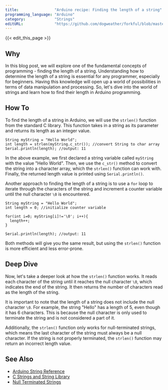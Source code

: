 ```yaml
---
title:                "Arduino recipe: Finding the length of a string"
programming_language: "Arduino"
category:             "Strings"
editURL:              "https://github.com/dogweather/forkful/blob/master/content/en/arduino/finding-the-length-of-a-string.md"
---
```


{{< edit_this_page >}}

## Why

In this blog post, we will explore one of the fundamental concepts of programming - finding the length of a string. Understanding how to determine the length of a string is essential for any programmer, especially for beginners. Having this knowledge will open up a world of possibilities in terms of data manipulation and processing. So, let's dive into the world of strings and learn how to find their length in Arduino programming.

## How To

To find the length of a string in Arduino, we will use the `strlen()` function from the standard C library. This function takes in a string as its parameter and returns its length as an integer value.

```Arduino
String myString = "Hello World";
int length = strlen(myString.c_str()); //convert String to char array
Serial.println(length); //output: 11
```

In the above example, we first declared a string variable called `myString` with the value "Hello World". Then, we use the `c_str()` method to convert the string into a character array, which the `strlen()` function can work with. Finally, the returned length value is printed using `Serial.println()`. 

Another approach to finding the length of a string is to use a `for` loop to iterate through the characters of the string and increment a counter variable until the null character `\0` is encountered.

```Arduino
String myString = "Hello World";
int length = 0; //initialize counter variable

for(int i=0; myString[i]!='\0'; i++){
  length++;
}

Serial.println(length); //output: 11
```

Both methods will give you the same result, but using the `strlen()` function is more efficient and less error-prone.

## Deep Dive

Now, let's take a deeper look at how the `strlen()` function works. It reads each character of the string until it reaches the null character `\0`, which indicates the end of the string. It then returns the number of characters read as the length of the string.

It is important to note that the length of a string does not include the null character `\0`. For example, the string "Hello" has a length of 5, even though it has 6 characters. This is because the null character is only used to terminate the string and is not considered a part of it.

Additionally, the `strlen()` function only works for null-terminated strings, which means the last character of the string must always be a null character. If the string is not properly terminated, the `strlen()` function may return an incorrect length value.

## See Also

- [Arduino String Reference](https://www.arduino.cc/reference/en/language/variables/data-types/string/)
- [C Strings and String Library](https://www.cprogramming.com/tutorial/c/lesson9.html)
- [Null Terminated Strings](https://www.cs.cmu.edu/~guna/15-123S11/Lectures/Lecture05.pdf)